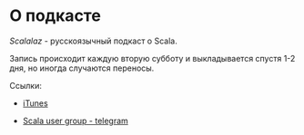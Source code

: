 # O подкасте

*Scalalaz* - русскоязычный подкаст о Scala.

Запись происходит каждую вторую субботу и выкладывается спустя 1-2 дня, но иногда случаются переносы.

Ссылки:

 - [iTunes](https://itunes.apple.com/ru/podcast/scalalaz-podcast/id1156356598)

 - [Scala user group - telegram](https://telegram.me/scala_ru)
